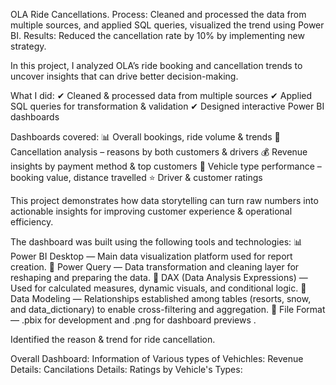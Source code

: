 OLA Ride Cancellations.
Process: Cleaned and processed the data from multiple sources, and applied SQL queries, visualized the trend using Power BI.
Results: Reduced the cancellation rate by 10% by implementing new strategy.

In this project, I analyzed OLA’s ride booking and cancellation trends to uncover insights that can drive better decision-making.

What I did:
✔ Cleaned & processed data from multiple sources
✔ Applied SQL queries for transformation & validation
✔ Designed interactive Power BI dashboards

Dashboards covered:
📊 Overall bookings, ride volume & trends
🚖 Cancellation analysis – reasons by both customers & drivers
💰 Revenue insights by payment method & top customers
🚗 Vehicle type performance – booking value, distance travelled
⭐ Driver & customer ratings

This project demonstrates how data storytelling can turn raw numbers into actionable insights for improving customer experience & operational efficiency.

The dashboard was built using the following tools and technologies:
📊 Power BI Desktop — Main data visualization platform used for report creation.
📂 Power Query — Data transformation and cleaning layer for reshaping and preparing the data.
🧠 DAX (Data Analysis Expressions) — Used for calculated measures, dynamic visuals, and conditional logic.
📝 Data Modeling — Relationships established among tables (resorts, snow, and data_dictionary) to enable cross-filtering and aggregation.
📁 File Format — .pbix for development and .png for dashboard previews .

Identified the reason & trend for ride cancellation.

Overall Dashboard:
Information of Various types of Vehichles:
Revenue Details:
Cancilations Details: 
Ratings by Vehicle's Types:
